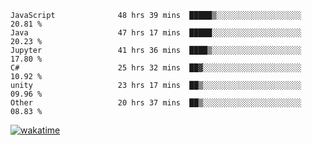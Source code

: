 <!--START_SECTION:waka-->

```text
JavaScript              48 hrs 39 mins  █████▒░░░░░░░░░░░░░░░░░░░   20.81 %
Java                    47 hrs 17 mins  █████░░░░░░░░░░░░░░░░░░░░   20.23 %
Jupyter                 41 hrs 36 mins  ████▒░░░░░░░░░░░░░░░░░░░░   17.80 %
C#                      25 hrs 32 mins  ██▓░░░░░░░░░░░░░░░░░░░░░░   10.92 %
unity                   23 hrs 17 mins  ██▒░░░░░░░░░░░░░░░░░░░░░░   09.96 %
Other                   20 hrs 37 mins  ██▒░░░░░░░░░░░░░░░░░░░░░░   08.83 %
```

<!--END_SECTION:waka-->
[![wakatime](https://wakatime.com/badge/user/6c2f442e-41b4-42e3-bc06-d5d8203ad1da.svg)](https://wakatime.com/@6c2f442e-41b4-42e3-bc06-d5d8203ad1da)
